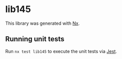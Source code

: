 # lib145

This library was generated with [Nx](https://nx.dev).

## Running unit tests

Run `nx test lib145` to execute the unit tests via [Jest](https://jestjs.io).
